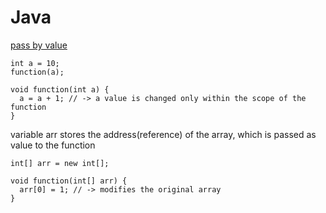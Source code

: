 # Java

<ins>pass by value</ins>  
```
int a = 10;
function(a);

void function(int a) {
  a = a + 1; // -> a value is changed only within the scope of the function
}
```
variable arr stores the address(reference) of the array, which is passed as value to the function  

```
int[] arr = new int[];

void function(int[] arr) {
  arr[0] = 1; // -> modifies the original array 
}
```
